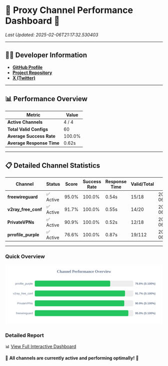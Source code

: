 # 🌟 Proxy Channel Performance Dashboard 🌟

_Last Updated: 2025-02-06T21:17:32.530403_

---

## 👩‍💻 Developer Information

- **[GitHub Profile](https://github.com/4n0nymou3)**  
- **[Project Repository](https://github.com/4n0nymou3/multi-proxy-config-fetcher)**  
- **[X (Twitter)](https://x.com/4n0nymou3)**  

---

## 📊 Performance Overview

| Metric                | Value       |
|-----------------------|-------------|
| **Active Channels**   | 4 / 4       |
| **Total Valid Configs** | 60          |
| **Average Success Rate** | 100.0%      |
| **Average Response Time** | 0.62s       |

---

## 📋 Detailed Channel Statistics

| Channel          | Status     | Score  | Success Rate | Response Time | Valid/Total | Last Success               |
|------------------|------------|--------|--------------|---------------|-------------|----------------------------|
| **freewireguard**  | ✅ Active  | 95.0%  | 100.0% | 0.54s         | 15/18       | 2025-02-06T21:17:32.528574 |
| **v2ray_free_conf**  | ✅ Active  | 91.7%  | 100.0% | 0.55s         | 14/20       | 2025-02-06T21:17:31.411777 |
| **PrivateVPNs**  | ✅ Active  | 90.9%  | 100.0% | 0.52s         | 12/18       | 2025-02-06T21:17:31.967768 |
| **prrofile_purple**  | ✅ Active  | 76.6%  | 100.0% | 0.87s         | 19/112       | 2025-02-06T21:17:30.761455 |

---

### Quick Overview
<div align="center">
  <a href="https://raw.githubusercontent.com/nullluser/NullRepo/refs/heads/main/assets/channel_stats_chart.svg">
    <img src="https://raw.githubusercontent.com/nullluser/NullRepo/refs/heads/main/assets/channel_stats_chart.svg" alt="Source Performance Statistics" width="800">
  </a>
</div>

### Detailed Report
📊 [View Full Interactive Dashboard](https://htmlpreview.github.io/?https://github.com/nullluser/NullRepo/blob/main/assets/performance_report.html)

🎉 **All channels are currently active and performing optimally!** 🎉
